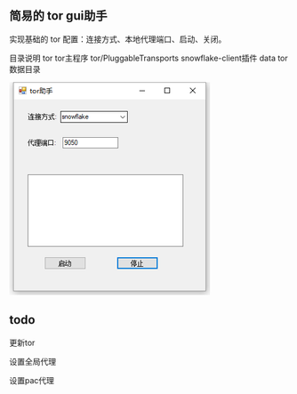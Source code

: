 ## 简易的 tor gui助手

实现基础的 tor 配置：连接方式、本地代理端口、启动、关闭。

目录说明
tor tor主程序
tor/PluggableTransports  snowflake-client插件
data tor数据目录


![界面预览](gui.png)

## todo

更新tor

设置全局代理

设置pac代理